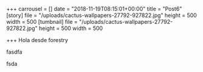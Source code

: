 +++
carrousel = []
date = "2018-11-19T08:15:01+00:00"
title = "Post6"
[story]
file = "/uploads/cactus-wallpapers-27792-927822.jpg"
height = 500
width = 500
[tumbnail]
file = "/uploads/cactus-wallpapers-27792-927822.jpg"
height = 500
width = 500

+++
Hola desde forestry

fasdfa

fsda